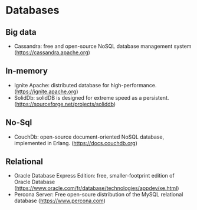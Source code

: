 # Databases

## Big data
- Cassandra: free and open-source NoSQL database management system (https://cassandra.apache.org)

## In-memory
- Ignite Apache: distributed database for high-performance. (https://ignite.apache.org)
- SolidDb:  solidDB is designed for extreme speed as a persistent. (https://sourceforge.net/projects/soliddb)

## No-Sql
- CouchDb: open-source document-oriented NoSQL database, implemented in Erlang. (https://docs.couchdb.org)

## Relational
- Oracle Database Express Edition: free, smaller-footprint edition of Oracle Database (https://www.oracle.com/fr/database/technologies/appdev/xe.html) 
- Percona Server: Free open-soure distribution of the MySQL relational database (https://www.percona.com)
